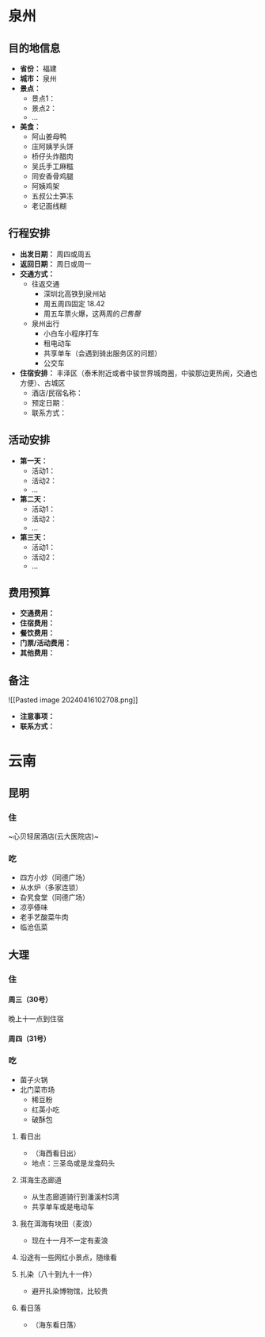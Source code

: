 # 泉州

## 目的地信息

- **省份：** 福建
- **城市：** 泉州
- **景点：**
  - 景点1：
  - 景点2：
  - ...
- **美食：**
  - 阿山姜母鸭
  - 庄阿姨芋头饼
  - 桥仔头炸醋肉
  - 吴氏手工麻糍
  - 同安香骨鸡腿
  - 阿姨鸡架
  - 五叔公土笋冻
  - 老记面线糊

## 行程安排

- **出发日期：** 周四或周五
- **返回日期：** 周日或周一
- **交通方式：** 
  - 往返交通
    - 深圳北高铁到泉州站
    - 周五周四固定 18.42
    - 周五车票火爆，这两周的*已售罄*
  - 泉州出行
    - 小白车小程序打车
    - 租电动车
    - 共享单车（会遇到骑出服务区的问题）
    - 公交车
- **住宿安排：** 丰泽区（泰禾附近或者中骏世界城商圈，中骏那边更热闹，交通也方便）、古城区
  - 酒店/民宿名称：
  - 预定日期：
  - 联系方式：

## 活动安排

- **第一天：**
  - 活动1：
  - 活动2：
  - ...
- **第二天：**
  - 活动1：
  - 活动2：
  - ...
- **第三天：**
  - 活动1：
  - 活动2：
  - ...


## 费用预算

- **交通费用：**
- **住宿费用：**
- **餐饮费用：**
- **门票/活动费用：**
- **其他费用：**

## 备注
![[Pasted image 20240416102708.png]]
- **注意事项：**
- **联系方式：**

# 云南
## 昆明
### 住
~心贝轻居酒店(云大医院店)~
### 吃
- 四方小炒（同德广场）
- 从水炉（多家连锁）
- 旮旯食堂（同德广场）
- 凉亭傣味
- 老手艺酸菜牛肉
- 临沧佤菜
## 大理
### 住
#### 周三（30号）
晚上十一点到住宿
#### 周四（31号）
### 吃
- 菌子火锅
- 北门菜市场
    - 稀豆粉
    - 红英小吃
    - 破酥包




1. 看日出
    - （海西看日出）
    - 地点：三圣岛或是龙龛码头

2. 洱海生态廊道
    - 从生态廊道骑行到潘溪村S湾
    - 共享单车或是电动车

3. 我在洱海有块田（麦浪）
    - 现在十一月不一定有麦浪

4. 沿途有一些网红小景点，随缘看

5. 扎染（八十到九十一件）
    - 避开扎染博物馆，比较贵
2. 看日落
    - （海东看日落）